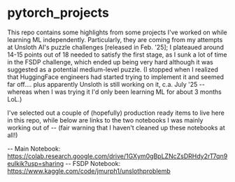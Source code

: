 # pytorch_projects
This repo contains some highlights from some projects I've worked on while learning ML independently. Particularly, they are coming from my attempts at Unsloth AI's puzzle challenges [released in Feb. '25]; I plateaued around 14-15 points out of 18 needed to satisfy the first stage, as I sunk a lot of time in the FSDP challenge, which ended up being very hard although it was suggested as a potential medium-level puzzle. (I stopped when I realized that HuggingFace engineers had started trying to implement it and seemed far off.... plus apparently Unsloth is still working on it, c.a. July '25 -- whereas when I was trying it I'd only been learning ML for about 3 months LoL.) 

I've selected out a couple of (hopefully) production ready items to live here in this repo, while below are links to the two notebooks I was mainly working out of -- (fair warning that I haven't cleaned up these notebooks at all!)

-- Main Notebook: https://colab.research.google.com/drive/1GXym0gBpLZNcZsDRHdy2rT7qn9euIkik?usp=sharing
-- FSDP Notebook: https://www.kaggle.com/code/jmurph1/unslothproblemb 
